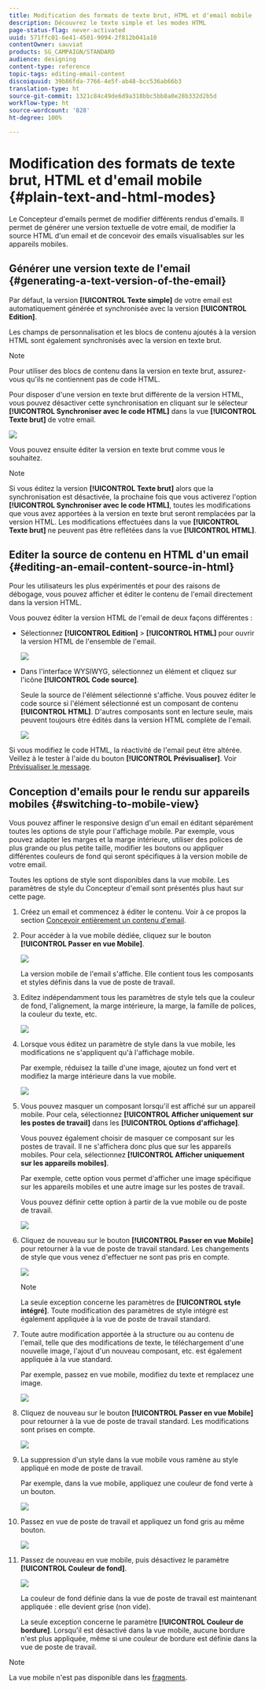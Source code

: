 ```yaml
---
title: Modification des formats de texte brut, HTML et d'email mobile
description: Découvrez le texte simple et les modes HTML
page-status-flag: never-activated
uuid: 571ffc01-6e41-4501-9094-2f812b041a10
contentOwner: sauviat
products: SG_CAMPAIGN/STANDARD
audience: designing
content-type: reference
topic-tags: editing-email-content
discoiquuid: 39b86fda-7766-4e5f-ab48-bcc536ab66b3
translation-type: ht
source-git-commit: 1321c84c49de6d9a318bbc5bb8a0e28b332d2b5d
workflow-type: ht
source-wordcount: '828'
ht-degree: 100%

---
```



# Modification des formats de texte brut, HTML et d&#39;email mobile {#plain-text-and-html-modes}

Le Concepteur d&#39;emails permet de modifier différents rendus d&#39;emails. Il permet de générer une version textuelle de votre email, de modifier la source HTML d&#39;un email et de concevoir des emails visualisables sur les appareils mobiles.

## Générer une version texte de l&#39;email {#generating-a-text-version-of-the-email}

Par défaut, la version **[!UICONTROL Texte simple]** de votre email est automatiquement générée et synchronisée avec la version **[!UICONTROL Edition]**.

Les champs de personnalisation et les blocs de contenu ajoutés à la version HTML sont également synchronisés avec la version en texte brut.

>[!NOTE]
>
>Pour utiliser des blocs de contenu dans la version en texte brut, assurez-vous qu&#39;ils ne contiennent pas de code HTML.

Pour disposer d&#39;une version en texte brut différente de la version HTML, vous pouvez désactiver cette synchronisation en cliquant sur le sélecteur **[!UICONTROL Synchroniser avec le code HTML]** dans la vue **[!UICONTROL Texte brut]** de votre email.

![](assets/email_designer_textversion.png)

Vous pouvez ensuite éditer la version en texte brut comme vous le souhaitez.

>[!NOTE]
>
>Si vous éditez la version **[!UICONTROL Texte brut]** alors que la synchronisation est désactivée, la prochaine fois que vous activerez l&#39;option **[!UICONTROL Synchroniser avec le code HTML]**, toutes les modifications que vous avez apportées à la version en texte brut seront remplacées par la version HTML. Les modifications effectuées dans la vue **[!UICONTROL Texte brut]** ne peuvent pas être reflétées dans la vue **[!UICONTROL HTML]**.

## Editer la source de contenu en HTML d&#39;un email {#editing-an-email-content-source-in-html}

Pour les utilisateurs les plus expérimentés et pour des raisons de débogage, vous pouvez afficher et éditer le contenu de l&#39;email directement dans la version HTML.

Vous pouvez éditer la version HTML de l&#39;email de deux façons différentes :

* Sélectionnez **[!UICONTROL Edition]** > **[!UICONTROL HTML]** pour ouvrir la version HTML de l&#39;ensemble de l&#39;email.

   ![](assets/email_designer_html1.png)

* Dans l&#39;interface WYSIWYG, sélectionnez un élément et cliquez sur l&#39;icône **[!UICONTROL Code source]**.

   Seule la source de l&#39;élément sélectionné s&#39;affiche. Vous pouvez éditer le code source si l&#39;élément sélectionné est un composant de contenu **[!UICONTROL HTML]**. D&#39;autres composants sont en lecture seule, mais peuvent toujours être édités dans la version HTML complète de l&#39;email.

   ![](assets/email_designer_html2.png)

Si vous modifiez le code HTML, la réactivité de l&#39;email peut être altérée. Veillez à le tester à l&#39;aide du bouton **[!UICONTROL Prévisualiser]**. Voir [Prévisualiser le message](../../sending/using/previewing-messages.md).

## Conception d&#39;emails pour le rendu sur appareils mobiles {#switching-to-mobile-view}

Vous pouvez affiner le responsive design d&#39;un email en éditant séparément toutes les options de style pour l&#39;affichage mobile. Par exemple, vous pouvez adapter les marges et la marge intérieure, utiliser des polices de plus grande ou plus petite taille, modifier les boutons ou appliquer différentes couleurs de fond qui seront spécifiques à la version mobile de votre email.

Toutes les options de style sont disponibles dans la vue mobile. Les paramètres de style du Concepteur d&#39;email sont présentés plus haut sur cette page.

1. Créez un email et commencez à éditer le contenu. Voir à ce propos la section [Concevoir entièrement un contenu d&#39;email](../../designing/using/designing-from-scratch.md#designing-an-email-content-from-scratch).
1. Pour accéder à la vue mobile dédiée, cliquez sur le bouton **[!UICONTROL Passer en vue Mobile]**.

   ![](assets/email_designer_mobile_view_switch.png)

   La version mobile de l&#39;email s&#39;affiche. Elle contient tous les composants et styles définis dans la vue de poste de travail.

1. Editez indépendamment tous les paramètres de style tels que la couleur de fond, l&#39;alignement, la marge intérieure, la marge, la famille de polices, la couleur du texte, etc.

   ![](assets/email_designer_mobile_view.png)

1. Lorsque vous éditez un paramètre de style dans la vue mobile, les modifications ne s&#39;appliquent qu&#39;à l&#39;affichage mobile.

   Par exemple, réduisez la taille d&#39;une image, ajoutez un fond vert et modifiez la marge intérieure dans la vue mobile.

   ![](assets/email_designer_mobile_view_change.png)

1. Vous pouvez masquer un composant lorsqu&#39;il est affiché sur un appareil mobile. Pour cela, sélectionnez **[!UICONTROL Afficher uniquement sur les postes de travail]** dans les **[!UICONTROL Options d&#39;affichage]**.

   Vous pouvez également choisir de masquer ce composant sur les postes de travail. Il ne s&#39;affichera donc plus que sur les appareils mobiles. Pour cela, sélectionnez **[!UICONTROL Afficher uniquement sur les appareils mobiles]**.

   Par exemple, cette option vous permet d&#39;afficher une image spécifique sur les appareils mobiles et une autre image sur les postes de travail.

   Vous pouvez définir cette option à partir de la vue mobile ou de poste de travail.

   ![](assets/email_designer_mobile_hide.png)

1. Cliquez de nouveau sur le bouton **[!UICONTROL Passer en vue Mobile]** pour retourner à la vue de poste de travail standard. Les changements de style que vous venez d&#39;effectuer ne sont pas pris en compte.

   ![](assets/email_designer_mobile_view_desktop_no-change.png)

   >[!NOTE]
   >
   >La seule exception concerne les paramètres de **[!UICONTROL style intégré]**. Toute modification des paramètres de style intégré est également appliquée à la vue de poste de travail standard.

1. Toute autre modification apportée à la structure ou au contenu de l&#39;email, telle que des modifications de texte, le téléchargement d&#39;une nouvelle image, l&#39;ajout d&#39;un nouveau composant, etc. est également appliquée à la vue standard.

   Par exemple, passez en vue mobile, modifiez du texte et remplacez une image.

   ![](assets/email_designer_mobile_view_change_content.png)

1. Cliquez de nouveau sur le bouton **[!UICONTROL Passer en vue Mobile]** pour retourner à la vue de poste de travail standard. Les modifications sont prises en compte.

   ![](assets/email_designer_mobile_view_desktop_content-change.png)

1. La suppression d&#39;un style dans la vue mobile vous ramène au style appliqué en mode de poste de travail.

   Par exemple, dans la vue mobile, appliquez une couleur de fond verte à un bouton.

   ![](assets/email_designer_mobile_view_background_mobile.png)

1. Passez en vue de poste de travail et appliquez un fond gris au même bouton.

   ![](assets/email_designer_mobile_view_background_desktop.png)

1. Passez de nouveau en vue mobile, puis désactivez le paramètre **[!UICONTROL Couleur de fond]**.

   ![](assets/email_designer_mobile_view_background_mobile_disabled.png)

   La couleur de fond définie dans la vue de poste de travail est maintenant appliquée : elle devient grise (non vide).

   La seule exception concerne le paramètre **[!UICONTROL Couleur de bordure]**. Lorsqu&#39;il est désactivé dans la vue mobile, aucune bordure n&#39;est plus appliquée, même si une couleur de bordure est définie dans la vue de poste de travail.

>[!NOTE]
>
>La vue mobile n&#39;est pas disponible dans les [fragments](../../designing/using/using-reusable-content.md#about-fragments).
